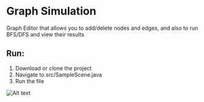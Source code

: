 # Graph Simulation

Graph Editor that allows you to add/delete nodes and edges, and also to run BFS/DFS and view their results

## Run:
1. Download or clone the project
2. Navigate to src/SampleScene.java
3. Run the file

![Alt text](/img.jpg?raw=true "Screenshot")
